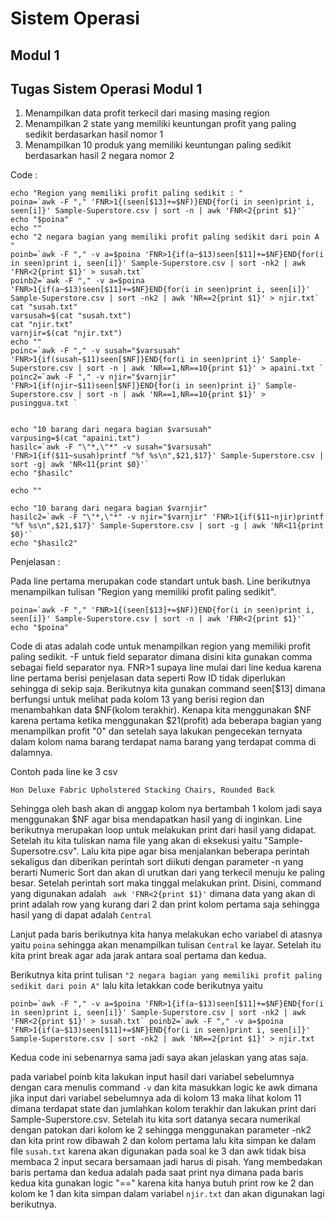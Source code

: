 # Sistem Operasi
## Modul 1
## Tugas Sistem Operasi Modul 1

1. Menampilkan data profit terkecil dari masing masing region
2. Menampilkan 2 state yang memiliki keuntungan profit yang paling sedikit berdasarkan hasil nomor 1
3. Menampilkan 10 produk yang memiliki keuntungan paling sedikit berdasarkan hasil 2 negara nomor 2

Code : 

```#!/bin/bash
echo "Region yang memiliki profit paling sedikit : "
poina=`awk -F "," 'FNR>1{(seen[$13]+=$NF)}END{for(i in seen)print i, seen[i]}' Sample-Superstore.csv | sort -n | awk 'FNR<2{print $1}'`
echo "$poina"
echo ""
echo "2 negara bagian yang memiliki profit paling sedikit dari poin A "
poinb=`awk -F "," -v a=$poina 'FNR>1{if(a~$13)seen[$11]+=$NF}END{for(i in seen)print i, seen[i]}' Sample-Superstore.csv | sort -nk2 | awk 'FNR<2{print $1}' > susah.txt`
poinb2=`awk -F "," -v a=$poina 'FNR>1{if(a~$13)seen[$11]+=$NF}END{for(i in seen)print i, seen[i]}' Sample-Superstore.csv | sort -nk2 | awk 'NR==2{print $1}' > njir.txt`
cat "susah.txt"
varsusah=$(cat "susah.txt")
cat "njir.txt"
varnjir=$(cat "njir.txt")
echo ""
poinc=`awk -F "," -v susah="$varsusah" 'FNR>1{if(susah~$11)seen[$NF]}END{for(i in seen)print i}' Sample-Superstore.csv | sort -n | awk 'NR==1,NR==10{print $1}' > apaini.txt `
poinc2=`awk -F "," -v njir="$varnjir" 'FNR>1{if(njir~$11)seen[$NF]}END{for(i in seen)print i}' Sample-Superstore.csv | sort -n | awk 'NR==1,NR==10{print $1}' > pusinggua.txt `


echo "10 barang dari negara bagian $varsusah"
varpusing=$(cat "apaini.txt")
hasilc=`awk -F "\"*,\"*" -v susah="$varsusah" 'FNR>1{if($11~susah)printf "%f %s\n",$21,$17}' Sample-Superstore.csv | sort -g| awk 'NR<11{print $0}'`
echo "$hasilc"

echo ""

echo "10 barang dari negara bagian $varnjir"
hasilc2=`awk -F "\"*,\"*" -v njir="$varnjir" 'FNR>1{if($11~njir)printf "%f %s\n",$21,$17}' Sample-Superstore.csv | sort -g | awk 'NR<11{print $0}'`
echo "$hasilc2"
```

Penjelasan : 

Pada line pertama merupakan code standart untuk bash. Line berikutnya menampilkan tulisan "Region yang memiliki profit paling sedikit".
```
poina=`awk -F "," 'FNR>1{(seen[$13]+=$NF)}END{for(i in seen)print i, seen[i]}' Sample-Superstore.csv | sort -n | awk 'FNR<2{print $1}'`
echo "$poina"
```
Code di atas adalah code untuk menampilkan region yang memiliki profit paling sedikit. -F untuk field separator dimana disini kita gunakan comma sebagai field separator nya. FNR>1 supaya line mulai dari line kedua karena line pertama berisi penjelasan data seperti Row ID tidak diperlukan sehingga di sekip saja. Berikutnya kita gunakan command seen[$13] dimana berfungsi untuk melihat pada kolom 13 yang berisi region dan menambahkan data $NF(kolom terakhir). Kenapa kita menggunakan $NF karena pertama ketika menggunakan $21(profit) ada beberapa bagian yang menampilkan profit "0" dan setelah saya lakukan pengecekan ternyata dalam kolom nama barang terdapat nama barang yang terdapat comma di dalamnya.

Contoh pada line ke 3 csv
```
Hon Deluxe Fabric Upholstered Stacking Chairs, Rounded Back
```
Sehingga oleh bash akan di anggap kolom nya bertambah 1 kolom jadi saya menggunakan $NF agar bisa mendapatkan hasil yang di inginkan. Line berikutnya merupakan loop untuk melakukan print dari hasil yang didapat. Setelah itu kita tuliskan nama file yang akan di eksekusi yaitu "Sample-Supersotre.csv". Lalu kita pipe agar bisa menjalankan beberapa perintah sekaligus dan diberikan perintah sort diikuti dengan parameter -n yang berarti Numeric Sort dan akan di urutkan dari yang terkecil menuju ke paling besar. Setelah perintah sort maka tinggal melakukan print. Disini, command yang digunakan adalah 
``` awk 'FNR<2{print $1}'```
dimana data yang akan di print adalah row yang kurang dari 2 dan print kolom pertama saja sehingga hasil yang di dapat adalah ```Central```

Lanjut pada baris berikutnya kita hanya melakukan echo variabel di atasnya yaitu ```poina``` sehingga akan menampilkan tulisan ```Central``` ke layar. Setelah itu kita print break agar ada jarak antara soal pertama dan kedua.

Berikutnya kita print tulisan ```"2 negara bagian yang memiliki profit paling sedikit dari poin A"``` lalu kita letakkan code berikutnya yaitu 

```poinb=`awk -F "," -v a=$poina 'FNR>1{if(a~$13)seen[$11]+=$NF}END{for(i in seen)print i, seen[i]}' Sample-Superstore.csv | sort -nk2 | awk 'FNR<2{print $1}' > susah.txt`
poinb2=`awk -F "," -v a=$poina 'FNR>1{if(a~$13)seen[$11]+=$NF}END{for(i in seen)print i, seen[i]}' Sample-Superstore.csv | sort -nk2 | awk 'NR==2{print $1}' > njir.txt```

Kedua code ini sebenarnya sama jadi saya akan jelaskan yang atas saja.

pada variabel poinb kita lakukan input hasil dari variabel sebelumnya dengan cara menulis command ```-v``` dan kita masukkan logic ke awk dimana jika input dari variabel sebelumnya ada di kolom 13 maka lihat kolom 11 dimana terdapat state dan jumlahkan kolom terakhir dan lakukan print dari Sample-Superstore.csv. Setelah itu kita sort datanya secara numerikal dengan patokan dari kolom ke 2 sehingga menggunakan parameter -nk2 dan kita print row dibawah 2 dan kolom pertama lalu kita simpan ke dalam file ```susah.txt``` karena akan digunakan pada soal ke 3 dan awk tidak bisa membaca 2 input secara bersamaan jadi harus di pisah. Yang membedakan baris pertama dan kedua adalah pada saat print nya dimana pada baris kedua kita gunakan logic "==" karena kita hanya butuh print row ke 2 dan kolom ke 1 dan kita simpan dalam variabel ```njir.txt``` dan akan digunakan lagi berikutnya.
